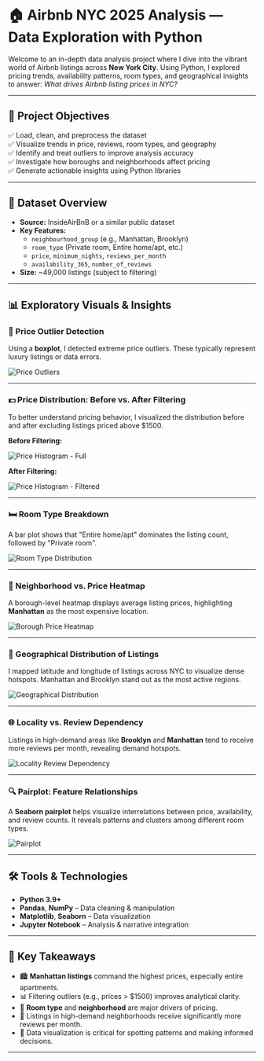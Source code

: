 # 🏠 Airbnb NYC 2025 Analysis — Data Exploration with Python

Welcome to an in-depth data analysis project where I dive into the vibrant world of Airbnb listings across **New York City**. Using Python, I explored pricing trends, availability patterns, room types, and geographical insights to answer: _What drives Airbnb listing prices in NYC?_

---

## 🎯 Project Objectives

✅ Load, clean, and preprocess the dataset  
✅ Visualize trends in price, reviews, room types, and geography  
✅ Identify and treat outliers to improve analysis accuracy  
✅ Investigate how boroughs and neighborhoods affect pricing  
✅ Generate actionable insights using Python libraries  

---

## 📁 Dataset Overview

- **Source:** InsideAirBnB or a similar public dataset  
- **Key Features:**  
  - `neighbourhood_group` (e.g., Manhattan, Brooklyn)  
  - `room_type` (Private room, Entire home/apt, etc.)  
  - `price`, `minimum_nights`, `reviews_per_month`  
  - `availability_365`, `number_of_reviews`  
- **Size:** ~49,000 listings (subject to filtering)

---

## 📊 Exploratory Visuals & Insights

### 💸 Price Outlier Detection
Using a **boxplot**, I detected extreme price outliers. These typically represent luxury listings or data errors.

![Price Outliers](boxplot_price.png)

---

### 💵 Price Distribution: Before vs. After Filtering

To better understand pricing behavior, I visualized the distribution before and after excluding listings priced above $1500.

**Before Filtering:**

![Price Histogram - Full](price_hist_full.png)

**After Filtering:**

![Price Histogram - Filtered](price_hist_filtered.png)

---

### 🛏️ Room Type Breakdown

A bar plot shows that "Entire home/apt" dominates the listing count, followed by "Private room".

![Room Type Distribution](roomtype_distribution.png)

---

### 🌇 Neighborhood vs. Price Heatmap

A borough-level heatmap displays average listing prices, highlighting **Manhattan** as the most expensive location.

![Borough Price Heatmap](borough_price_heatmap.png)

---

### 📍 Geographical Distribution of Listings

I mapped latitude and longitude of listings across NYC to visualize dense hotspots. Manhattan and Brooklyn stand out as the most active regions.

![Geographical Distribution](geo_distribution.png)

---

### 🌐 Locality vs. Review Dependency

Listings in high-demand areas like **Brooklyn** and **Manhattan** tend to receive more reviews per month, revealing demand hotspots.

![Locality Review Dependency](locality_review_dependency.png)

---

### 🔍 Pairplot: Feature Relationships

A **Seaborn pairplot** helps visualize interrelations between price, availability, and review counts. It reveals patterns and clusters among different room types.

![Pairplot](pairplot.png)

---

## 🛠 Tools & Technologies

- **Python 3.9+**
- **Pandas**, **NumPy** – Data cleaning & manipulation  
- **Matplotlib**, **Seaborn** – Data visualization  
- **Jupyter Notebook** – Analysis & narrative integration  

---

## 📌 Key Takeaways

- 🏙️ **Manhattan listings** command the highest prices, especially entire apartments.  
- 📊 Filtering outliers (e.g., prices > $1500) improves analytical clarity.  
- 🔁 **Room type** and **neighborhood** are major drivers of pricing.  
- 📍 Listings in high-demand neighborhoods receive significantly more reviews per month.  
- 🔎 Data visualization is critical for spotting patterns and making informed decisions.

---

